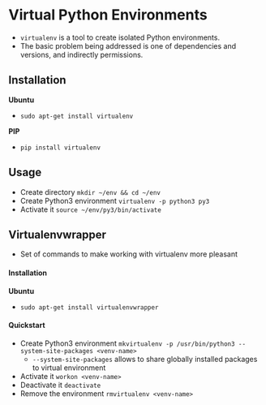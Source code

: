 # Virtual Python Environments
- `virtualenv` is a tool to create isolated Python environments.
- The basic problem being addressed is one of dependencies and versions, and indirectly permissions.

## Installation

**Ubuntu**
- `sudo apt-get install virtualenv`

**PIP**
- `pip install virtualenv`

## Usage
- Create directory `mkdir ~/env && cd ~/env`
- Create Python3 environment `virtualenv -p python3 py3`
- Activate it `source ~/env/py3/bin/activate`

## Virtualenvwrapper
- Set of commands to make working with virtualenv more pleasant

#### Installation
**Ubuntu**
- `sudo apt-get install virtualenvwrapper`

#### Quickstart
- Create Python3 environment `mkvirtualenv -p /usr/bin/python3 --system-site-packages <venv-name>`
    - `--system-site-packages` allows to share globally installed packages to virtual environment
- Activate it `workon <venv-name>`
- Deactivate it `deactivate`
- Remove the environment `rmvirtualenv <venv-name>`